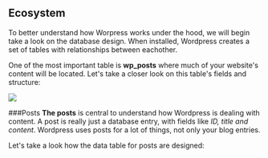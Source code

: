 ## Ecosystem
To better understand how Worpress works under the hood, we will begin take a look on the database design. When installed, Wordpress creates a set of tables with relationships between eachother.

One of the most important table is **wp_posts** where much of your website's content will be located. Let's take a closer look on this table's fields and structure:

![]({{site.baseurl}}//34.png)

###Posts
**The posts** is central to understand how Wordpress is dealing with content. A post is really just a database entry, with fields like *ID, title and content*. Wordpress uses posts for a lot of things, not only your blog entries.

Let's take a look how the data table for posts are designed:


